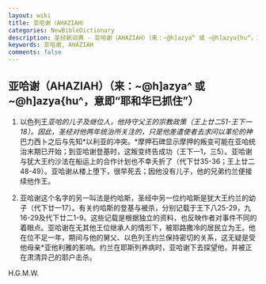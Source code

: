 ```yaml
---
layout: wiki
title: 亚哈谢（AHAZIAH）
categories: NewBibleDictionary
description: 圣经新词典 - 亚哈谢（AHAZIAH）（来：~@h]azya^ 或 ~@h]azya{hu^，意即“耶和华已抓住”）
keywords: 亚哈谢, AHAZIAH
comments: false
---
```


## 亚哈谢（AHAZIAH）（来：~@h]azya^ 或 ~@h]azya{hu^，意即“耶和华已抓住”）

1. 以色列王*亚哈的儿子及继位人，他持守父王的宗教政策（王上廿二51-王下一18）。因此，圣经对他两年统治所关注的，只是他差遣使者去求问以革伦的神*巴力西卜之后与先知*以利亚的冲突。*摩押石碑显示摩押的叛变可能在亚哈统治末期已开始；到亚哈谢登基时，这叛变终告成功（王下一1，三5）。亚哈谢与犹大王约沙法在船运上的合作计划也不幸夭折了（代下廿35-36；王上廿二48-49）。亚哈谢从楼上堕下，很早死去；因他没有儿子，他的兄弟约兰便接续他作王。

2. 亚哈谢这个名字的另一叫法是约哈斯，圣经中另一位约哈斯是犹大王约兰的幼子（代下廿一17）。有关约哈斯的登基与被杀，分别记载于王下八25-29，九16-29及代下廿二1-9。这些记载是根据独立的资料，也反映作者对事件不同的着眼点。亚哈谢在无其他王位继承人的情形下，被耶路撒冷的居民立为王。他在位不足一年，期间与他的舅父、以色列王约兰保持密切的关系，这无疑是受他母亲*亚他利雅的影响。约兰在耶斯列养病时，亚哈谢下去探望他，并被正在肃清异己的耶户击杀。

H.G.M.W.
